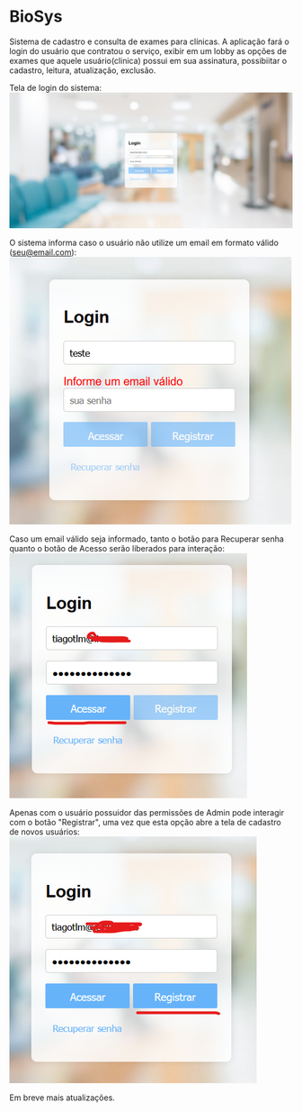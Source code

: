 # BioSys
 Sistema de cadastro e consulta de exames para clínicas.
 A aplicação fará o login do usuário que contratou o serviço, exibir em um lobby as opções de exames que aquele usuário(clinica) possui em sua assinatura, possibiitar o cadastro, leitura, atualização, exclusão.

Tela de login do sistema:
![print1](https://github.com/TiagoTLM/BioSys/blob/main/img/login.png?raw=true)

O sistema informa caso o usuário não utilize um email em formato válido (seu@email.com):
![print2](https://github.com/TiagoTLM/BioSys/blob/main/img/EmInvalido.png?raw=true)

Caso um email válido seja informado, tanto o botão para Recuperar senha quanto o botão de Acesso serão liberados para interação:
![print3](https://github.com/TiagoTLM/BioSys/blob/main/img/email.png?raw=true)

Apenas com o usuário possuidor das permissões de Admin pode interagir com o botão "Registrar", uma vez que esta opção abre a tela de cadastro de novos usuários:
![print4](https://raw.githubusercontent.com/TiagoTLM/BioSys/main/img/Reg.png)

Em breve mais atualizações.


